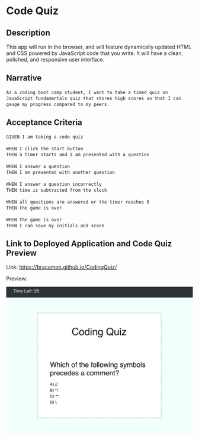 # Code Quiz

## Description

This app will run in the browser, and will feature dynamically updated HTML and CSS powered by JavaScript code that you write. It will have a clean, polished, and responsive user interface. 

## Narrative

```
As a coding boot camp student, I want to take a timed quiz on JavaScript fundamentals quiz that stores high scores so that I can gauge my progress compared to my peers.
```


## Acceptance Criteria

```
GIVEN I am taking a code quiz

WHEN I click the start button
THEN a timer starts and I am presented with a question

WHEN I answer a question
THEN I am presented with another question

WHEN I answer a question incorrectly
THEN time is subtracted from the clock

WHEN all questions are answered or the timer reaches 0
THEN the game is over

WHEN the game is over
THEN I can save my initials and score
```


## Link to Deployed Application and Code Quiz Preview


Link: https://bracamon.github.io/CodingQuiz/

Preview:

![code quiz](./Assets/coding_quiz_preview.png)



